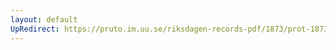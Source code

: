 ```yaml
---
layout: default
UpRedirect: https://pruto.im.uu.se/riksdagen-records-pdf/1873/prot-1873--ak--310/prot-1873--ak--310_000.pdf
---
```

